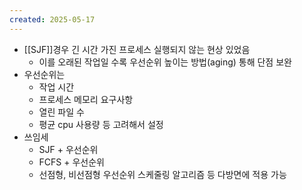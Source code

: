 ```yaml
---
created: 2025-05-17
---
```

- [[SJF]]경우 긴 시간 가진 프로세스 실행되지 않는 현상 있었음
	- 이를 오래된 작업일 수록 우선순위 높이는 방법(aging) 통해 단점 보완
- 우선순위는
	- 작업 시간
	- 프로세스 메모리 요구사항
	- 열린 파일 수
	- 평균 cpu 사용량 등 고려해서 설정
- 쓰임세
	- SJF + 우선순위
	- FCFS + 우선순위
	- 선점형, 비선점형 우선순위 스케줄링 알고리즘 등 다방면에 적용 가능
